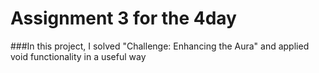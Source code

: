 # Assignment 3 for the 4day
###In this project, I solved "Challenge: Enhancing the Aura" and applied void functionality in a useful way
